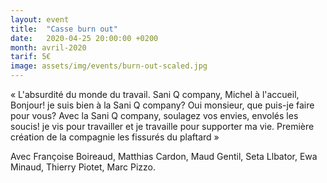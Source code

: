 ```yaml
---
layout: event
title:  "Casse burn out"
date:   2020-04-25 20:00:00 +0200
month: avril-2020
tarif: 5€
image: assets/img/events/burn-out-scaled.jpg
---
```


« L'absurdité du monde du travail. Sani Q company, Michel à l'accueil, Bonjour! je suis bien à la Sani Q company? Oui monsieur, que puis-je faire pour vous? Avec la Sani Q company, soulagez vos envies, envolés les soucis! je vis pour travailler et je travaille pour supporter ma vie. Première création de la compagnie les fissurés du plaftard »

Avec Françoise Boireaud, Matthias Cardon, Maud Gentil, Seta Llbator, Ewa Minaud, Thierry Piotet, Marc Pizzo.
